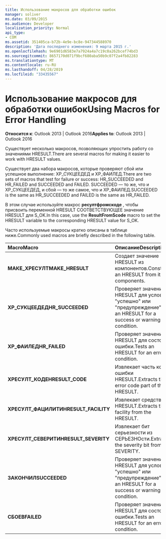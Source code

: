 ```yaml
---
title: Использование макросов для обработки ошибок
manager: soliver
ms.date: 03/09/2015
ms.audience: Developer
localization_priority: Normal
api_type:
- COM
ms.assetid: 351405ca-b72b-4e9e-bc8e-947344588970
description: 'Дата последнего изменения: 9 марта 2015 г.'
ms.openlocfilehash: 9e6901d6583e7a7924a4a7c19c0a262bcef74bd3
ms.sourcegitcommit: 8657170d071f9bcf680aba50b9c07f2a4fb82283
ms.translationtype: MT
ms.contentlocale: ru-RU
ms.lasthandoff: 04/28/2019
ms.locfileid: "33435567"
---
```

# <a name="using-macros-for-error-handling"></a><span data-ttu-id="83519-103">Использование макросов для обработки ошибок</span><span class="sxs-lookup"><span data-stu-id="83519-103">Using Macros for Error Handling</span></span>

  
  
<span data-ttu-id="83519-104">**Относится к**: Outlook 2013 | Outlook 2016</span><span class="sxs-lookup"><span data-stu-id="83519-104">**Applies to**: Outlook 2013 | Outlook 2016</span></span> 
  
<span data-ttu-id="83519-105">Существует несколько макросов, позволяющих упростить работу со значениями HRESULT.</span><span class="sxs-lookup"><span data-stu-id="83519-105">There are several macros for making it easier to work with HRESULT values.</span></span>
  
<span data-ttu-id="83519-106">Существует два набора макросов, которые проверяют сбой или успешное выполнение: ХР_СУКЦЕЕДЕД и ХР_ФАИЛЕД.</span><span class="sxs-lookup"><span data-stu-id="83519-106">There are two sets of macros that test for failure or success: HR_SUCCEEDED and HR_FAILED and SUCCEEDED and FAILED.</span></span> <span data-ttu-id="83519-107">SUCCEEDED — то же, что и ХР_СУКЦЕЕДЕД, и сбой — то же самое, что и ХР_ФАИЛЕД.</span><span class="sxs-lookup"><span data-stu-id="83519-107">SUCCEEDED is the same as HR_SUCCEEDED and FAILED is the same as HR_FAILED.</span></span>
  
<span data-ttu-id="83519-108">В этом случае используйте макрос **ресултфромскоде** , чтобы присвоить переменной HRESULT СООТВЕТСТВУЮЩЕЕ значение HRESULT для S_OK.</span><span class="sxs-lookup"><span data-stu-id="83519-108">In this case, use the **ResultFromScode** macro to set the HRESULT variable to the corresponding HRESULT value for S_OK.</span></span> 
  
<span data-ttu-id="83519-109">Часто используемые макросы кратко описаны в таблице ниже.</span><span class="sxs-lookup"><span data-stu-id="83519-109">Commonly used macros are briefly described in the following table.</span></span>
  
|<span data-ttu-id="83519-110">**Macro**</span><span class="sxs-lookup"><span data-stu-id="83519-110">**Macro**</span></span>|<span data-ttu-id="83519-111">**Описание**</span><span class="sxs-lookup"><span data-stu-id="83519-111">**Description**</span></span>|
|:-----|:-----|
|<span data-ttu-id="83519-112">**МАКЕ_ХРЕСУЛТ**</span><span class="sxs-lookup"><span data-stu-id="83519-112">**MAKE_HRESULT**</span></span> <br/> |<span data-ttu-id="83519-113">Создает значение HRESULT из компонентов.</span><span class="sxs-lookup"><span data-stu-id="83519-113">Constructs an HRESULT from its components.</span></span>  <br/> |
|<span data-ttu-id="83519-114">**ХР_СУКЦЕЕДЕД**</span><span class="sxs-lookup"><span data-stu-id="83519-114">**HR_SUCCEEDED**</span></span> <br/> |<span data-ttu-id="83519-115">Проверяет значение HRESULT для условия "успешно" или "предупреждение".</span><span class="sxs-lookup"><span data-stu-id="83519-115">Tests an HRESULT for a success or warning condition.</span></span>  <br/> |
|<span data-ttu-id="83519-116">**ХР_ФАИЛЕД**</span><span class="sxs-lookup"><span data-stu-id="83519-116">**HR_FAILED**</span></span> <br/> |<span data-ttu-id="83519-117">Проверяет значение HRESULT для состояния ошибки.</span><span class="sxs-lookup"><span data-stu-id="83519-117">Tests an HRESULT for an error condition.</span></span>  <br/> |
|<span data-ttu-id="83519-118">**ХРЕСУЛТ_КОДЕ**</span><span class="sxs-lookup"><span data-stu-id="83519-118">**HRESULT_CODE**</span></span> <br/> |<span data-ttu-id="83519-119">Извлекает часть кода ошибки HRESULT.</span><span class="sxs-lookup"><span data-stu-id="83519-119">Extracts the error code part of the HRESULT.</span></span>  <br/> |
|<span data-ttu-id="83519-120">**ХРЕСУЛТ_ФАЦИЛИТИ**</span><span class="sxs-lookup"><span data-stu-id="83519-120">**HRESULT_FACILITY**</span></span> <br/> |<span data-ttu-id="83519-121">Извлекает средство из HRESULT.</span><span class="sxs-lookup"><span data-stu-id="83519-121">Extracts the facility from the HRESULT.</span></span>  <br/> |
|<span data-ttu-id="83519-122">**ХРЕСУЛТ_СЕВЕРИТИ**</span><span class="sxs-lookup"><span data-stu-id="83519-122">**HRESULT_SEVERITY**</span></span> <br/> |<span data-ttu-id="83519-123">Извлекает бит серьезности из СЕРЬЕЗНОсти.</span><span class="sxs-lookup"><span data-stu-id="83519-123">Extracts the severity bit from the SEVERITY.</span></span>  <br/> |
|<span data-ttu-id="83519-124">**ЗАКОНЧИЛ**</span><span class="sxs-lookup"><span data-stu-id="83519-124">**SUCCEEDED**</span></span> <br/> |<span data-ttu-id="83519-125">Проверяет значение HRESULT для условия "успешно" или "предупреждение".</span><span class="sxs-lookup"><span data-stu-id="83519-125">Tests an HRESULT for a success or warning condition.</span></span>  <br/> |
|<span data-ttu-id="83519-126">**СБОЕВ**</span><span class="sxs-lookup"><span data-stu-id="83519-126">**FAILED**</span></span> <br/> |<span data-ttu-id="83519-127">Проверяет значение HRESULT для состояния ошибки.</span><span class="sxs-lookup"><span data-stu-id="83519-127">Tests an HRESULT for an error condition.</span></span>  <br/> |
   

